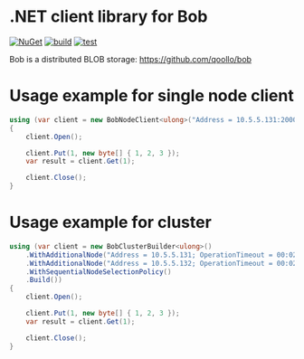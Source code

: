 # .NET client library for Bob
[![NuGet](https://img.shields.io/nuget/v/Qoollo.BobClient.svg)](https://www.nuget.org/packages/Qoollo.BobClient/) [![build](https://github.com/qoollo/bob-client-net/actions/workflows/build.yaml/badge.svg?branch=master)](https://github.com/qoollo/bob-client-net/actions/workflows/build.yaml) [![test](https://github.com/qoollo/bob-client-net/actions/workflows/test.yaml/badge.svg?branch=master)](https://github.com/qoollo/bob-client-net/actions/workflows/test.yaml)

Bob is a distributed BLOB storage: https://github.com/qoollo/bob

# Usage example for single node client

```C#
using (var client = new BobNodeClient<ulong>("Address = 10.5.5.131:20000; OperationTimeout = 00:02:00"))
{
    client.Open();

    client.Put(1, new byte[] { 1, 2, 3 });
    var result = client.Get(1);

    client.Close();
}
```


# Usage example for cluster

```C#
using (var client = new BobClusterBuilder<ulong>()
    .WithAdditionalNode("Address = 10.5.5.131; OperationTimeout = 00:02:00")
    .WithAdditionalNode("Address = 10.5.5.132; OperationTimeout = 00:02:00")
    .WithSequentialNodeSelectionPolicy()
    .Build())
{
    client.Open();

    client.Put(1, new byte[] { 1, 2, 3 });
    var result = client.Get(1);

    client.Close();
}
```
